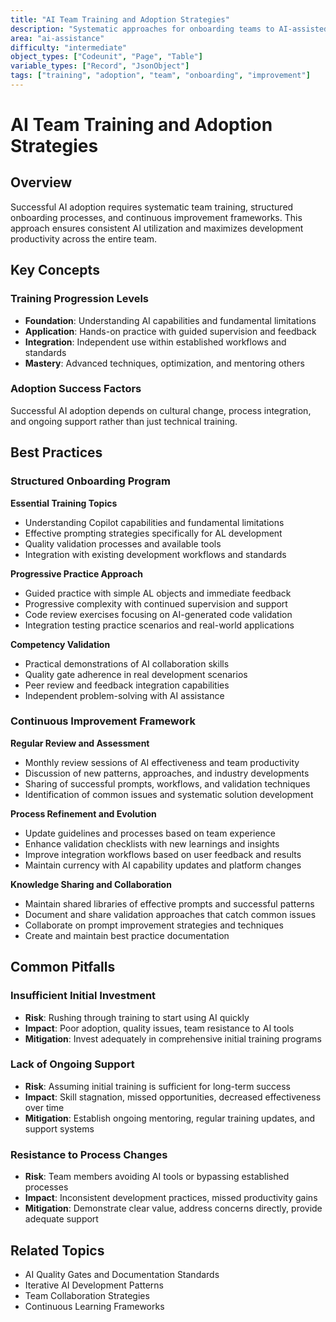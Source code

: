 ```yaml
---
title: "AI Team Training and Adoption Strategies"
description: "Systematic approaches for onboarding teams to AI-assisted development and fostering continuous improvement in AI collaboration"
area: "ai-assistance"
difficulty: "intermediate"
object_types: ["Codeunit", "Page", "Table"]
variable_types: ["Record", "JsonObject"]
tags: ["training", "adoption", "team", "onboarding", "improvement"]
---
```


# AI Team Training and Adoption Strategies

## Overview

Successful AI adoption requires systematic team training, structured onboarding processes, and continuous improvement frameworks. This approach ensures consistent AI utilization and maximizes development productivity across the entire team.

## Key Concepts

### Training Progression Levels
- **Foundation**: Understanding AI capabilities and fundamental limitations
- **Application**: Hands-on practice with guided supervision and feedback
- **Integration**: Independent use within established workflows and standards
- **Mastery**: Advanced techniques, optimization, and mentoring others

### Adoption Success Factors
Successful AI adoption depends on cultural change, process integration, and ongoing support rather than just technical training.

## Best Practices

### Structured Onboarding Program

**Essential Training Topics**
- Understanding Copilot capabilities and fundamental limitations
- Effective prompting strategies specifically for AL development
- Quality validation processes and available tools
- Integration with existing development workflows and standards

**Progressive Practice Approach**
- Guided practice with simple AL objects and immediate feedback
- Progressive complexity with continued supervision and support
- Code review exercises focusing on AI-generated code validation
- Integration testing practice scenarios and real-world applications

**Competency Validation**
- Practical demonstrations of AI collaboration skills
- Quality gate adherence in real development scenarios
- Peer review and feedback integration capabilities
- Independent problem-solving with AI assistance

### Continuous Improvement Framework

**Regular Review and Assessment**
- Monthly review sessions of AI effectiveness and team productivity
- Discussion of new patterns, approaches, and industry developments
- Sharing of successful prompts, workflows, and validation techniques
- Identification of common issues and systematic solution development

**Process Refinement and Evolution**
- Update guidelines and processes based on team experience
- Enhance validation checklists with new learnings and insights
- Improve integration workflows based on user feedback and results
- Maintain currency with AI capability updates and platform changes

**Knowledge Sharing and Collaboration**
- Maintain shared libraries of effective prompts and successful patterns
- Document and share validation approaches that catch common issues
- Collaborate on prompt improvement strategies and techniques
- Create and maintain best practice documentation

## Common Pitfalls

### Insufficient Initial Investment
- **Risk**: Rushing through training to start using AI quickly
- **Impact**: Poor adoption, quality issues, team resistance to AI tools
- **Mitigation**: Invest adequately in comprehensive initial training programs

### Lack of Ongoing Support
- **Risk**: Assuming initial training is sufficient for long-term success
- **Impact**: Skill stagnation, missed opportunities, decreased effectiveness over time
- **Mitigation**: Establish ongoing mentoring, regular training updates, and support systems

### Resistance to Process Changes
- **Risk**: Team members avoiding AI tools or bypassing established processes
- **Impact**: Inconsistent development practices, missed productivity gains
- **Mitigation**: Demonstrate clear value, address concerns directly, provide adequate support

## Related Topics

- AI Quality Gates and Documentation Standards
- Iterative AI Development Patterns  
- Team Collaboration Strategies
- Continuous Learning Frameworks
